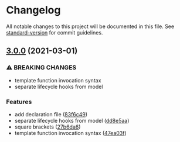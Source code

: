 # Changelog

All notable changes to this project will be documented in this file. See [standard-version](https://github.com/conventional-changelog/standard-version) for commit guidelines.

## [3.0.0](https://github.com/defx/synergy/compare/v2.1.5...v3.0.0) (2021-03-01)


### ⚠ BREAKING CHANGES

* template function invocation syntax
* separate lifecycle hooks from model

### Features

* add declaration file ([83f6c49](https://github.com/defx/synergy/commit/83f6c49836f68f8846ecb9bfefa1a7566fa0e6e6))
* separate lifecycle hooks from model ([dd8e5aa](https://github.com/defx/synergy/commit/dd8e5aacb4756635e8e0774032a0317679d07502))
* square brackets ([27b6da6](https://github.com/defx/synergy/commit/27b6da6df8c019ef87bfbee7d771b7c51bfcc7ca))
* template function invocation syntax ([47ea03f](https://github.com/defx/synergy/commit/47ea03fe67b3060340a4394893915852d96bf888))
